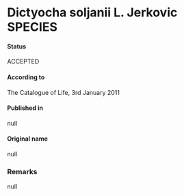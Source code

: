 Dictyocha soljanii L. Jerkovic SPECIES
=======

#### Status
ACCEPTED

#### According to
The Catalogue of Life, 3rd January 2011

#### Published in
null

#### Original name
null

### Remarks
null
